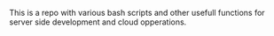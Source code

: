 
This is a repo with various bash scripts
and other usefull functions for server side 
development and cloud opperations.
